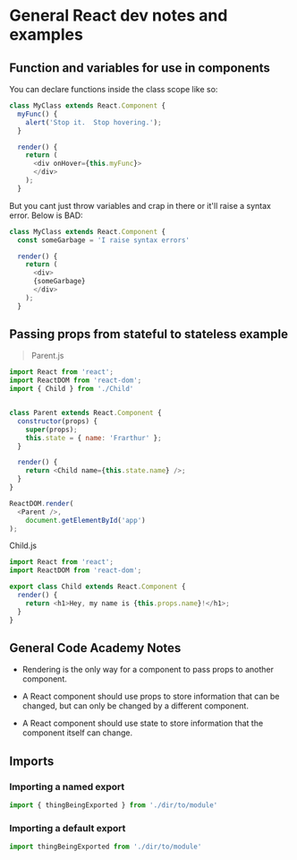 # General React dev notes and examples

## Function and variables for use in components

You can declare functions inside the class scope like so:

```js
class MyClass extends React.Component {
  myFunc() {
    alert('Stop it.  Stop hovering.');
  }

  render() {
    return (
      <div onHover={this.myFunc}>
      </div>
    );
  }
```

But you cant just throw variables and crap in there or it'll raise a syntax error.
Below is BAD:

```js
class MyClass extends React.Component {
  const someGarbage = 'I raise syntax errors'

  render() {
    return (
      <div>
      {someGarbage}
      </div>
    );
  }
```

## Passing props from stateful to stateless example

> Parent.js

```js
import React from 'react';
import ReactDOM from 'react-dom';
import { Child } from './Child'


class Parent extends React.Component {
  constructor(props) {
    super(props);
    this.state = { name: 'Frarthur' };
  }

  render() {
    return <Child name={this.state.name} />;
  }
}

ReactDOM.render(  
  <Parent />,
    document.getElementById('app')
);
```

Child.js

```js
import React from 'react';
import ReactDOM from 'react-dom';

export class Child extends React.Component {
  render() {
    return <h1>Hey, my name is {this.props.name}!</h1>;
  }
}
```

## General Code Academy Notes

- Rendering is the only way for a component to pass props to another component.

- A React component should use props to store information that can be changed, but can only be changed by a different component.
- A React component should use state to store information that the component itself can change.

## Imports
### Importing a named export

```js
import { thingBeingExported } from './dir/to/module'
```

### Importing a default export

```js
import thingBeingExported from './dir/to/module'
```